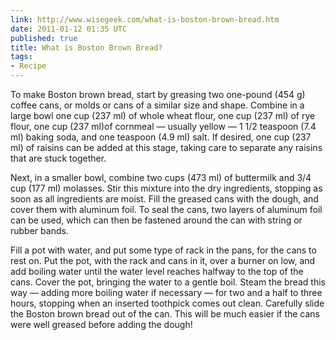 ```yaml
---
link: http://www.wisegeek.com/what-is-boston-brown-bread.htm
date: 2011-01-12 01:35 UTC
published: true
title: What is Boston Brown Bread?
tags:
- Recipe
---
```


To make Boston brown bread, start by greasing two one-pound (454 g) coffee cans, or molds or cans of a similar size and shape. Combine in a large bowl one cup (237 ml) of whole wheat flour, one cup (237 ml) of rye flour, one cup (237 ml)of cornmeal — usually yellow — 1 1/2 teaspoon (7.4 ml) baking soda, and one teaspoon (4.9 ml) salt. If desired, one cup (237 ml) of raisins can be added at this stage, taking care to separate any raisins that are stuck together.

Next, in a smaller bowl, combine two cups (473 ml) of buttermilk and 3/4 cup (177 ml) molasses. Stir this mixture into the dry ingredients, stopping as soon as all ingredients are moist. Fill the greased cans with the dough, and cover them with aluminum foil. To seal the cans, two layers of aluminum foil can be used, which can then be fastened around the can with string or rubber bands.

Fill a pot with water, and put some type of rack in the pans, for the cans to rest on. Put the pot, with the rack and cans in it, over a burner on low, and add boiling water until the water level reaches halfway to the top of the cans. Cover the pot, bringing the water to a gentle boil. Steam the bread this way — adding more boiling water if necessary — for two and a half to three hours, stopping when an inserted toothpick comes out clean. Carefully slide the Boston brown bread out of the can. This will be much easier if the cans were well greased before adding the dough!
